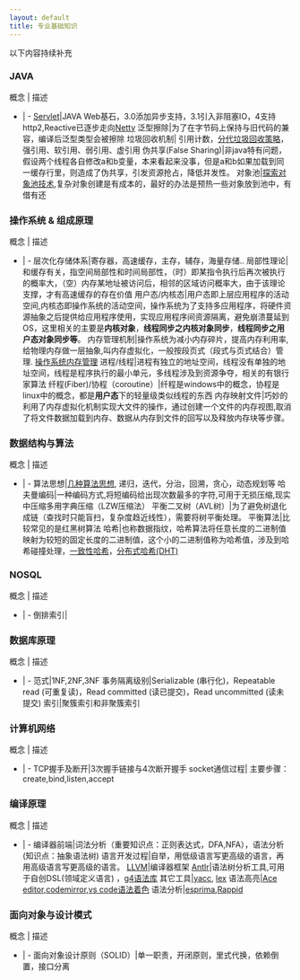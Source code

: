 ```yaml
---
layout: default
title: 专业基础知识
---
```


以下内容持续补充

### JAVA

概念 | 描述
- | -
[Servlet](https://zh.wikipedia.org/wiki/Java_Servlet)|JAVA Web基石，3.0添加异步支持，3.1引入非阻塞IO，4支持http2,Reactive已逐步走向[Netty](https://netty.io/)
泛型擦除|为了在字节码上保持与旧代码的兼容，编译后泛型类型会被擦除
垃圾回收机制| 引用计数，[分代垃圾回收策略](http://www.cnblogs.com/mingziday/p/4967337.html)，强引用、软引用、弱引用、虚引用
伪共享(False Sharing)|非java特有问题，假设两个线程各自修改a和b变量，本来看起来没事，但是a和b如果加载到同一缓存行里，则造成了伪共享，引发资源抢占，降低并发性。
对象池|[探索对象池技术](http://kriszhang.com/object-pool/),复杂对象创建是有成本的，最好的办法是预热一些对象放到池中，有借有还



### 操作系统 & 组成原理

概念 | 描述
- | -
层次化存储体系|寄存器，高速缓存，主存，辅存，海量存储..
局部性理论|和缓存有关，指空间局部性和时间局部性，（时）即某指令执行后再次被执行的概率大，（空）内存某地址被访问后，相邻的区域访问概率大，由于该理论支撑，才有高速缓存的存在价值
用户态/内核态|用户态即上层应用程序的活动空间,内核态即操作系统的活动空间，操作系统为了支持多应用程序，将硬件资源抽象之后提供给应用程序使用，实现应用程序间资源隔离，避免崩溃蔓延到OS，这里相关的主要是**内核对象**，**线程同步之内核对象同步**，**线程同步之用户态对象同步等**。
内存管理机制|操作系统为减小内存碎片，提高内存利用率,给物理内存做一层抽象,叫内存虚拟化，一般按段页式（段式与页式结合）管理. [操作系统内存管理](http://blog.csdn.net/hguisu/article/details/5713164)
进程/线程|进程有独立的地址空间，线程没有单独的地址空间，线程是程序执行的最小单元，多线程涉及到资源争夺，相关的有银行家算法
纤程(Fiber)/协程（coroutine）|纤程是windows中的概念，协程是linux中的概念，都是**用户态**下的轻量级类似线程的东西
内存映射文件|巧妙的利用了内存虚拟化机制实现大文件的操作，通过创建一个文件的内存视图,取消了将文件数据加载到内存、数据从内存到文件的回写以及释放内存块等步骤。

### 数据结构与算法

概念 | 描述
- | -
算法思想|[几种算法思想](http://blog.csdn.net/wcyoot/article/details/6556088), 递归，迭代，分治，回溯，贪心，动态规划等
哈夫曼编码|一种编码方式,将短编码给出现次数最多的字符,可用于无损压缩,现实中压缩多用字典压缩（LZW压缩法）
平衡二叉树（AVL树）|为了避免树退化成链（查找时只能盲扫，复杂度趋近线性），需要将树平衡处理。
平衡算法|比较常见的是红黑树算法
哈希|也称数据指纹，哈希算法将任意长度的二进制值映射为较短的固定长度的二进制值，这个小的二进制值称为哈希值，涉及到哈希碰撞处理，[一致性哈希](http://www.cnblogs.com/lpfuture/p/5796398.html)，[分布式哈希(DHT)](http://www.cnblogs.com/hapjin/p/5760463.html)

### NOSQL

概念 | 描述
- | -
倒排索引|

### 数据库原理

概念 | 描述
- | -
范式|1NF,2NF,3NF
事务隔离级别|Serializable (串行化)，Repeatable read (可重复读)，Read committed (读已提交)，Read uncommitted (读未提交)
索引|聚簇索引和非聚簇索引

### 计算机网络

概念 | 描述
- | -
TCP握手及断开|3次握手链接与4次断开握手
socket通信过程| 主要步骤：create,bind,listen,accept


### 编译原理

概念 | 描述
- | -
编译器前端|词法分析（重要知识点：正则表达式，DFA,NFA），语法分析(知识点：抽象语法树)
语言开发过程|自举，用低级语言写更高级的语言，再用高级语言写更高级的语言。
[LLVM](https://llvm.org/)|编译器框架
[Antlr](http://www.antlr.org/)|语法树分析工具,可用于自创DSL(领域定义语言) ，[g4语法库](https://github.com/antlr/grammars-v4)
其它工具|[yacc](http://dinosaur.compilertools.net/yacc/), [lex](http://dinosaur.compilertools.net/)
语法高亮|[Ace editor](https://ace.c9.io/#nav=about),[codemirror](https://codemirror.net/),[vs code语法着色](https://code.visualstudio.com/docs/extensions/themes-snippets-colorizers)
语法分析|[esprima](http://esprima.org/),[Rappid](http://resources.jointjs.com/demos/javascript-ast)

### 面向对象与设计模式

概念 | 描述
- | -
面向对象设计原则（SOLID）|单一职责，开闭原则，里式代换，依赖倒置，接口分离
